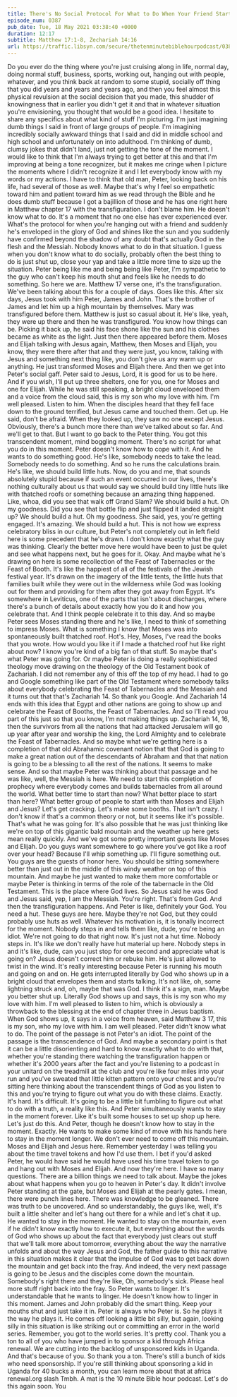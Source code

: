 ```yaml
---
title: There's No Social Protocol For What to Do When Your Friend Starts Glowing
episode_num: 0387
pub_date: Tue, 18 May 2021 03:38:40 +0000
duration: 12:17
subtitle: Matthew 17:1-8, Zechariah 14:16
url: https://traffic.libsyn.com/secure/thetenminutebiblehourpodcast/0387_-_Theres_No_Social_Protocol_For_What_to_Do_When_Your_Friend_Starts_Glowing.mp3
---
```


 Do you ever do the thing where you're just cruising along in life, normal day, doing normal stuff, business, sports, working out, hanging out with people, whatever, and you think back at random to some stupid, socially off thing that you did years and years and years ago, and then you feel almost this physical revulsion at the social decision that you made, this shudder of knowingness that in earlier you didn't get it and that in whatever situation you're envisioning, you thought that would be a good idea. I hesitate to share any specifics about what kind of stuff I'm picturing. I'm just imagining dumb things I said in front of large groups of people. I'm imagining incredibly socially awkward things that I said and did in middle school and high school and unfortunately on into adulthood. I'm thinking of dumb, clumsy jokes that didn't land, just not getting the tone of the moment. I would like to think that I'm always trying to get better at this and that I'm improving at being a tone recognizer, but it makes me cringe when I picture the moments where I didn't recognize it and I let everybody know with my words or my actions. I have to think that old man, Peter, looking back on his life, had several of those as well. Maybe that's why I feel so empathetic toward him and patient toward him as we read through the Bible and he does dumb stuff because I got a bajillion of those and he has one right here in Matthew chapter 17 with the transfiguration. I don't blame him. He doesn't know what to do. It's a moment that no one else has ever experienced ever. What's the protocol for when you're hanging out with a friend and suddenly he's enveloped in the glory of God and shines like the sun and you suddenly have confirmed beyond the shadow of any doubt that's actually God in the flesh and the Messiah. Nobody knows what to do in that situation. I guess when you don't know what to do socially, probably often the best thing to do is just shut up, close your yap and take a little more time to size up the situation. Peter being like me and being being like Peter, I'm sympathetic to the guy who can't keep his mouth shut and feels like he needs to do something. So here we are. Matthew 17 verse one, it's the transfiguration. We've been talking about this for a couple of days. Goes like this. After six days, Jesus took with him Peter, James and John. That's the brother of James and let him up a high mountain by themselves. Mary was transfigured before them. Matthew is just so casual about it. He's like, yeah, they were up there and then he was transfigured. You know how things can be. Picking it back up, he said his face shone like the sun and his clothes became as white as the light. Just then there appeared before them. Moses and Elijah talking with Jesus again, Matthew, then Moses and Elijah, you know, they were there after that and they were just, you know, talking with Jesus and something next thing like, you don't give us any warm up or anything. He just transformed Moses and Elijah there. And then we get into Peter's social gaff. Peter said to Jesus, Lord, it is good for us to be here. And if you wish, I'll put up three shelters, one for you, one for Moses and one for Elijah. While he was still speaking, a bright cloud enveloped them and a voice from the cloud said, this is my son who my love with him. I'm well pleased. Listen to him. When the disciples heard that they fell face down to the ground terrified, but Jesus came and touched them. Get up. He said, don't be afraid. When they looked up, they saw no one except Jesus. Obviously, there's a bunch more there than we've talked about so far. And we'll get to that. But I want to go back to the Peter thing. You got this transcendent moment, mind boggling moment. There's no script for what you do in this moment. Peter doesn't know how to cope with it. And he wants to do something good. He's like, somebody needs to take the lead. Somebody needs to do something. And so he runs the calculations brain. He's like, we should build little huts. Now, do you and me, that sounds absolutely stupid because if such an event occurred in our lives, there's nothing culturally about us that would say we should build tiny little huts like with thatched roofs or something because an amazing thing happened. Like, whoa, did you see that walk off Grand Slam? We should build a hut. Oh my goodness. Did you see that bottle flip and just flipped it landed straight up? We should build a hut. Oh my goodness. She said, yes, you're getting engaged. It's amazing. We should build a hut. This is not how we express celebratory bliss in our culture, but Peter's not completely out in left field here is some precedent that he's drawn. I don't know exactly what the guy was thinking. Clearly the better move here would have been to just be quiet and see what happens next, but he goes for it. Okay. And maybe what he's drawing on here is some recollection of the Feast of Tabernacles or the Feast of Booth. It's like the happiest of all of the festivals of the Jewish festival year. It's drawn on the imagery of the little tents, the little huts that families built while they were out in the wilderness while God was looking out for them and providing for them after they got away from Egypt. It's somewhere in Leviticus, one of the parts that isn't about discharges, where there's a bunch of details about exactly how you do it and how you celebrate that. And I think people celebrate it to this day. And so maybe Peter sees Moses standing there and he's like, I need to think of something to impress Moses. What is something I know that Moses was into spontaneously built thatched roof. Hot's. Hey, Moses, I've read the books that you wrote. How would you like it if I made a thatched roof hut like right about now? I know you're kind of a big fan of that stuff. So maybe that's what Peter was going for. Or maybe Peter is doing a really sophisticated theology move drawing on the theology of the Old Testament book of Zachariah. I did not remember any of this off the top of my head. I had to go and Google something like part of the Old Testament where somebody talks about everybody celebrating the Feast of Tabernacles and the Messiah and it turns out that that's Zachariah 14. So thank you Google. And Zachariah 14 ends with this idea that Egypt and other nations are going to show up and celebrate the Feast of Booths, the Feast of Tabernacles. And so I'll read you part of this just so that you know, I'm not making things up. Zachariah 14, 16, then the survivors from all the nations that had attacked Jerusalem will go up year after year and worship the king, the Lord Almighty and to celebrate the Feast of Tabernacles. And so maybe what we're getting here is a completion of that old Abrahamic covenant notion that that God is going to make a great nation out of the descendants of Abraham and that that nation is going to be a blessing to all the rest of the nations. It seems to make sense. And so that maybe Peter was thinking about that passage and he was like, well, the Messiah is here. We need to start this completion of prophecy where everybody comes and builds tabernacles from all around the world. What better time to start than now? What better place to start than here? What better group of people to start with than Moses and Elijah and Jesus? Let's get cracking. Let's make some booths. That isn't crazy. I don't know if that's a common theory or not, but it seems like it's possible. That's what he was going for. It's also possible that he was just thinking like we're on top of this gigantic bald mountain and the weather up here gets mean really quickly. And we've got some pretty important guests like Moses and Elijah. Do you guys want somewhere to go where you've got like a roof over your head? Because I'll whip something up. I'll figure something out. You guys are the guests of honor here. You should be sitting somewhere better than just out in the middle of this windy weather on top of this mountain. And maybe he just wanted to make them more comfortable or maybe Peter is thinking in terms of the role of the tabernacle in the Old Testament. This is the place where God lives. So Jesus said he was God and Jesus said, yep, I am the Messiah. You're right. That's from God. And then the transfiguration happens. And Peter is like, definitely your God. You need a hut. These guys are here. Maybe they're not God, but they could probably use huts as well. Whatever his motivation is, it is tonally incorrect for the moment. Nobody steps in and tells them like, dude, you're being an idiot. We're not going to do that right now. It's just not a hut time. Nobody steps in. It's like we don't really have hut material up here. Nobody steps in and it's like, dude, can you just stop for one second and appreciate what is going on? Jesus doesn't correct him or rebuke him. He's just allowed to twist in the wind. It's really interesting because Peter is running his mouth and going on and on. He gets interrupted literally by God who shows up in a bright cloud that envelopes them and starts talking. It's not like, oh, some lightning struck and, oh, maybe that was God. I think it's a sign, man. Maybe you better shut up. Literally God shows up and says, this is my son who my love with him. I'm well pleased to listen to him, which is obviously a throwback to the blessing at the end of chapter three in Jesus baptism. When God shows up, it says in a voice from heaven, said Matthew 3 17, this is my son, who my love with him. I am well pleased. Peter didn't know what to do. The point of the passage is not Peter's an idiot. The point of the passage is the transcendence of God. And maybe a secondary point is that it can be a little disorienting and hard to know exactly what to do with that, whether you're standing there watching the transfiguration happen or whether it's 2000 years after the fact and you're listening to a podcast in your unitard on the treadmill at the club and you're like four miles into your run and you've sweated that little kitten pattern onto your chest and you're sitting here thinking about the transcendent things of God as you listen to this and you're trying to figure out what you do with these claims. Exactly. It's hard. It's difficult. It's going to be a little bit fumbling to figure out what to do with a truth, a reality like this. And Peter simultaneously wants to stay in the moment forever. Like it's built some houses to set up shop up here. Let's just do this. And Peter, though he doesn't know how to stay in the moment. Exactly. He wants to make some kind of move with his hands here to stay in the moment longer. We don't ever need to come off this mountain. Moses and Elijah and Jesus here. Remember yesterday I was telling you about the time travel tokens and how I'd use them. I bet if you'd asked Peter, he would have said he would have used his time travel token to go and hang out with Moses and Elijah. And now they're here. I have so many questions. There are a billion things we need to talk about. Maybe the jokes about what happens when you go to heaven in Peter's day. It didn't involve Peter standing at the gate, but Moses and Elijah at the pearly gates. I mean, there were punch lines here. There was knowledge to be gleaned. There was truth to be uncovered. And so understandably, the guys like, well, it's built a little shelter and let's hang out there for a while and let's chat it up. He wanted to stay in the moment. He wanted to stay on the mountain, even if he didn't know exactly how to execute it, but everything about the words of God who shows up about the fact that everybody just clears out stuff that we'll talk more about tomorrow, everything about the way the narrative unfolds and about the way Jesus and God, the father guide to this narrative in this situation makes it clear that the impulse of God was to get back down the mountain and get back into the fray. And indeed, the very next passage is going to be Jesus and the disciples come down the mountain. Somebody's right there and they're like, Oh, somebody's sick. Please heal more stuff right back into the fray. So Peter wants to linger. It's understandable that he wants to linger. He doesn't know how to linger in this moment. James and John probably did the smart thing. Keep your mouths shut and just take it in. Peter is always who Peter is. So he plays it the way he plays it. He comes off looking a little bit silly, but again, looking silly in this situation is like striking out or committing an error in the world series. Remember, you got to the world series. It's pretty cool. Thank you a ton to all of you who have jumped in to sponsor a kid through Africa renewal. We are cutting into the backlog of unsponsored kids in Uganda. And that's because of you. So thank you a ton. There's still a bunch of kids who need sponsorship. If you're still thinking about sponsoring a kid in Uganda for 40 bucks a month, you can learn more about that at africa renewal.org slash Tmbh. A mat is the 10 minute Bible hour podcast. Let's do this again soon. You